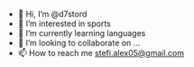 - 👋 Hi, I’m @d7stord
- 👀 I’m interested in sports 
- 🌱 I’m currently learning languages 
- 💞️ I’m looking to collaborate on ...
- 📫 How to reach me stefi.alex05@gmail.com 

<!---
d7stord/d7stord is a ✨ special ✨ repository because its `README.md` (this file) appears on your GitHub profile.
You can click the Preview link to take a look at your changes.
--->
